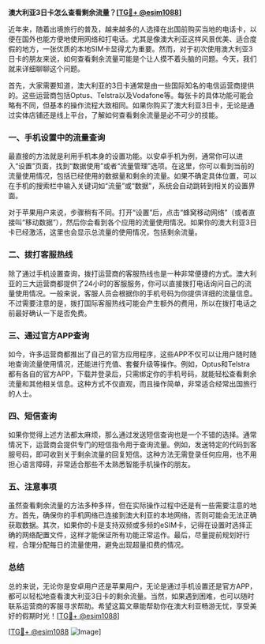 **澳大利亚3日卡怎么查看剩余流量？[[TG💪+ @esim1088](https://t.me/s/esim1088)]**

近年来，随着出境旅行的普及，越来越多的人选择在出国前购买当地的电话卡，以便在国外也能方便地使用网络和打电话。尤其是像澳大利亚这样风景优美、适合度假的地方，一张优质的本地SIM卡显得尤为重要。然而，对于初次使用澳大利亚3日卡的朋友来说，如何查看剩余流量可能是个让人摸不着头脑的问题。今天，我们就来详细聊聊这个问题。

首先，大家需要知道，澳大利亚的3日卡通常是由一些国际知名的电信运营商提供的。这些运营商包括Optus、Telstra以及Vodafone等。每张卡的具体功能可能会略有不同，但基本的操作流程大致相同。如果你购买了澳大利亚3日卡，无论是通过实体店铺还是线上平台，了解如何查看剩余流量是必不可少的技能。

### **一、手机设置中的流量查询**
最直接的方法就是利用手机本身的设置功能。以安卓手机为例，通常你可以进入“设置”页面，找到“数据使用”或者“流量管理”选项。在这里，你可以看到当前的流量使用情况，包括已经使用的数据量和剩余的流量。如果不确定具体位置，可以在手机的搜索栏中输入关键词如“流量”或“数据”，系统会自动跳转到相关的设置界面。

对于苹果用户来说，步骤稍有不同。打开“设置”后，点击“蜂窝移动网络”（或者直接叫“移动数据”），然后你会看到各个应用的流量使用情况。如果你的澳大利亚3日卡已经激活，这里也会显示总流量的使用情况，包括剩余流量。

### **二、拨打客服热线**
除了通过手机设置查询，拨打运营商的客服热线也是一种非常便捷的方式。澳大利亚的三大运营商都提供了24小时的客服服务，你可以直接拨打电话询问自己的流量使用情况。一般来说，客服人员会根据你的手机号码为你提供详细的流量信息。不过需要注意的是，拨打国际客服热线可能会产生额外的费用，所以在拨打电话之前最好确认一下是否免费。

### **三、通过官方APP查询**
如今，许多运营商都推出了自己的官方应用程序，这些APP不仅可以让用户随时随地查询流量使用情况，还能进行充值、套餐升级等操作。例如，Optus和Telstra都有各自的官方APP，下载并登录后，只需绑定你的手机号码，就能轻松查看剩余流量和其他相关信息。这种方式不仅直观，而且操作简单，非常适合经常出国旅行的人士。

### **四、短信查询**
如果你觉得上述方法都太麻烦，那么通过发送短信查询也是一个不错的选择。通常情况下，运营商会提供专门的短信指令用于查询流量。例如，发送特定的代码到客服号码，即可收到关于剩余流量的回复短信。这种方法无需登录任何应用，也不用担心语言障碍，非常适合那些不太熟悉智能手机操作的朋友。

### **五、注意事项**
虽然查看剩余流量的方法多种多样，但在实际操作过程中还是有一些需要注意的地方。首先，确保你的手机网络已连接到澳大利亚的本地网络，否则可能会无法正确获取数据。其次，如果你的卡是支持双频或多频的eSIM卡，记得在设置时选择正确的网络配置文件，这样才能保证所有功能正常运作。最后，尽量提前规划好行程，合理分配每日的流量使用，避免出现超量扣费的情况。

### **总结**
总的来说，无论你是安卓用户还是苹果用户，无论是通过手机设置还是官方APP，都可以轻松地查看澳大利亚3日卡的剩余流量。当然，如果遇到困难，也可以随时联系运营商的客服寻求帮助。希望这篇文章能帮助你在澳大利亚畅游无忧，享受美好的假期时光！[[TG💪+ @esim1088](https://t.me/s/esim1088)]

[[TG💪+ @esim1088](https://t.me/s/esim1088) ![Image](https://i.postimg.cc/4NQfJmqS/Snipaste-2025-05-13-00-14-12.png)]